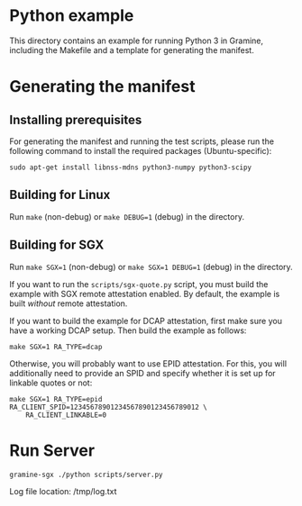 # Python example

This directory contains an example for running Python 3 in Gramine, including
the Makefile and a template for generating the manifest.

# Generating the manifest

## Installing prerequisites

For generating the manifest and running the test scripts, please run the following
command to install the required packages (Ubuntu-specific):

    sudo apt-get install libnss-mdns python3-numpy python3-scipy

## Building for Linux

Run `make` (non-debug) or `make DEBUG=1` (debug) in the directory.

## Building for SGX

Run `make SGX=1` (non-debug) or `make SGX=1 DEBUG=1` (debug) in the directory.

If you want to run the `scripts/sgx-quote.py` script, you must build the example
with SGX remote attestation enabled. By default, the example is built *without*
remote attestation.

If you want to build the example for DCAP attestation, first make sure you have
a working DCAP setup. Then build the example as follows:
```
make SGX=1 RA_TYPE=dcap
```

Otherwise, you will probably want to use EPID attestation. For this, you will
additionally need to provide an SPID and specify whether it is set up for
linkable quotes or not:

```
make SGX=1 RA_TYPE=epid RA_CLIENT_SPID=12345678901234567890123456789012 \
    RA_CLIENT_LINKABLE=0
```


# Run Server

```
gramine-sgx ./python scripts/server.py
```

Log file location: /tmp/log.txt
